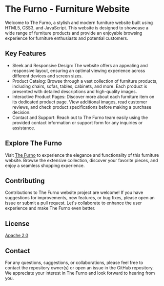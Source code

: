 # The Furno - Furniture Website

<!-- [![The Furno](https://github.com/sourrinn/the-furno/blob/main/the-furno-preview.png)](https://sourrinn.github.io/the-furno/) -->

Welcome to The Furno, a stylish and modern furniture website built using HTML5, CSS3, and JavaScript. This website is designed to showcase a wide range of furniture products and provide an enjoyable browsing experience for furniture enthusiasts and potential customers.

## Key Features

- Sleek and Responsive Design: The website offers an appealing and responsive layout, ensuring an optimal viewing experience across different devices and screen sizes.
- Product Catalog: Browse through a vast collection of furniture products, including chairs, sofas, tables, cabinets, and more. Each product is presented with detailed descriptions and high-quality images.
- Interactive Product Pages: Discover more about each furniture item on its dedicated product page. View additional images, read customer reviews, and check product specifications before making a purchase decision.
- Contact and Support: Reach out to The Furno team easily using the provided contact information or support form for any inquiries or assistance.

## Explore The Furno

Visit [The Furno](https://sourrinn.github.io/the-furno/) to experience the elegance and functionality of this furniture website. Browse the extensive collection, discover your favorite pieces, and enjoy a seamless shopping experience.

## Contributing

Contributions to The Furno website project are welcome! If you have suggestions for improvements, new features, or bug fixes, please open an issue or submit a pull request. Let's collaborate to enhance the user experience and make The Furno even better.

## License

[Apache 2.0](https://github.com/sourrinn/the-furno/blob/main/LICENSE)

## Contact

For any questions, suggestions, or collaborations, please feel free to contact the repository owner(s) or open an issue in the GitHub repository. We appreciate your interest in The Furno and look forward to hearing from you.
